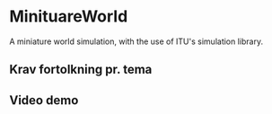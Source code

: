 # MinituareWorld
A miniature world simulation, with the use of ITU's simulation library.

## Krav fortolkning pr. tema


## Video demo
